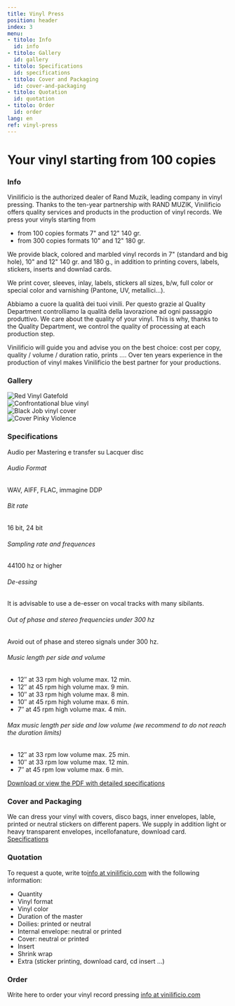 ```yaml
---
title: Vinyl Press
position: header
index: 3
menu:
- titolo: Info
  id: info
- titolo: Gallery
  id: gallery
- titolo: Specifications
  id: specifications
- titolo: Cover and Packaging
  id: cover-and-packaging
- titolo: Quotation
  id: quotation
- titolo: Order
  id: order
lang: en
ref: vinyl-press
---
```


# Your vinyl starting from 100 copies

### Info

Vinilificio is the authorized dealer of Rand Muzik, leading company in vinyl pressing. Thanks to the ten-year partnership with RAND MUZIK, Vinilificio offers quality services and products in the production of vinyl records.
We press your vinyls starting from

* from 100 copies formats 7" and 12" 140 gr.
* from 300 copies formats 10" and 12" 180 gr.

We provide black, colored and marbled vinyl records in 7" (standard and big hole), 10" and 12" 140 gr. and 180 g., in addition to printing covers, labels, stickers, inserts and downlad cards.

We print cover, sleeves, inlay, labels, stickers all sizes, b/w, full color or special color and varnishing (Pantone, UV, metallici...).

Abbiamo a cuore la qualità dei tuoi vinili. Per questo grazie al Quality Department controlliamo la qualità della lavorazione ad ogni passaggio produttivo.
We care about the quality of your vinyl. This is why, thanks to the Quality Department, we control the quality of processing at each production step.

Vinilificio will guide you and advise you on the best choice: cost per copy, quality / volume / duration ratio, prints .... Over ten years experience in the production of vinyl makes Vinilificio the best partner for your productions.

### Gallery
<div class="slideshow">
    <div>
        <img src="{{ site.baseurl }}/img//Cmon_Tigre.jpg" alt="Red Vinyl Gatefold">
    </div>
    <div>
        <img src="{{ site.baseurl }}/img/Confrontational.jpg" alt="Confrontational blue vinyl">
    </div>
    <div>
        <img src="{{ site.baseurl }}/img/blackjob01.jpg" alt="Black Job vinyl cover">
    </div>
    <div>
        <img src="{{ site.baseurl }}/img/Pinky_Violence.jpg" alt="Cover Pinky Violence">
    </div>
</div>


### Specifications
Audio per Mastering e transfer su Lacquer disc

###### Audio Format

WAV, AIFF, FLAC, immagine DDP

###### Bit rate

16 bit, 24 bit

###### Sampling rate and frequences

44100 hz or higher

###### De-essing

It is advisable to use a de-esser on vocal tracks with many sibilants.

###### Out of phase and stereo frequencies under 300 hz

Avoid out of phase and stereo signals under 300 hz.

###### Music length per side and volume 

* 12″ at 33 rpm high volume max. 12 min.
* 12″ at 45 rpm high volume max. 9 min.
* 10″ at 33 rpm high volume max. 8 min.
* 10″ at 45 rpm high volume max. 6 min.
* 7″ at 45 rpm high volume max. 4 min.

###### Max music length per side and low volume (we recommend to do not reach the duration limits)


* 12″ at 33 rpm low volume max. 25 min.
* 10″ at 33 rpm low volume max. 12 min.
* 7″ at 45 rpm low volume max. 6 min.


<a href="http://www.randmuzik.de/files/spezifikationen_audio_en_1.pdf" target="_blank">Download or view the PDF with detailed specifications</a>

### Cover and Packaging
We can dress your vinyl with covers, disco bags, inner envelopes, lable, printed or neutral stickers on different papers. We supply in addition light or heavy transparent envelopes, incellofanature, download card.
<a href="/cover-packaging">Specifications</a>

### Quotation
To request a quote, write to<a href="mailto:info@vinilificio.com">info at vinilificio.com</a>  with the following information:

* Quantity
* Vinyl format
* Vinyl color
* Duration of the master
* Doilies: printed or neutral
* Internal envelope: neutral or printed
* Cover: neutral or printed
* Insert
* Shrink wrap
* Extra (sticker printing, download card, cd insert ...)

### Order
Write here to order your vinyl record pressing <a href="mailto:info@vinilificio.com">info at vinilificio.com</a>
